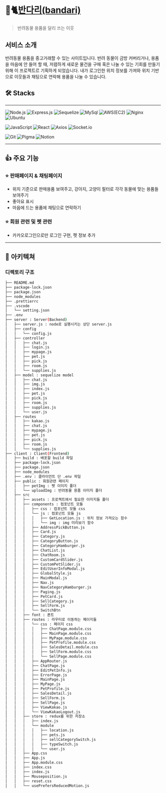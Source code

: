 # 🦮🐈<a href="https://bandari.store/">반다리(bandari)</a>
> 반려동물 용품을 달리 쓰는 이웃

## 서비스 소개
반려동물 용품을 중고거래할 수 있는 사이트입니다. 반려 동물이 금방 커버리거나, 용품을 마음에 안 들어 할 때, 
저렴하게 새로운 물건을 구매 혹은 나눌 수 있는 기회를 만들기 위해 이 프로젝트르 기획하게 되었습니다. 내가 로그인한
위치 정보를 가져와 위치 기반으로 이웃들과 채팅으로 연락해 용품을 나눌 수 있습니다.


## 🛠️ Stacks 
---
![Node.js](https://img.shields.io/badge/-Node.js-%23339933)
![Express.js](https://img.shields.io/badge/-Expess.js-%23000000)
![Sequelize](https://img.shields.io/badge/-Sequelize-%2352B0E7)
![MySql](https://img.shields.io/badge/-Mysql-%234479A1)
![AWS(EC2)](https://img.shields.io/badge/-AWS(EC2)-%23232F3E)
![Nginx](https://img.shields.io/badge/-Nginx-%23009639)
![Ubuntu](https://img.shields.io/badge/-Ubuntu-%23E95420)

![JavaScript](https://img.shields.io/badge/-JavaScript-%23F7DF1E)
![React](https://img.shields.io/badge/-React-%23117ACA)
![Axios](https://img.shields.io/badge/-Axios-%235A29E4)
![Socket.io](https://img.shields.io/badge/-Socket.io-%23%23010101)

![Git](https://img.shields.io/badge/-Git-%23F05032)
![Pigma](https://img.shields.io/badge/-Pigma-%23F24E1E)
![Notion](https://img.shields.io/badge/-Notion-%23000000)

---
## 👍 주요 기능 

### ⭐️ 판매페이지 & 채팅페이지
- 위치 기준으로 판매용품 보여주고, 강아지, 고양이 필터로 각각 동물에 맞는 용품들 보여주기
- 좋아요 표시
- 마음에 드는 용품에 채팅으로 연락하기

### ⭐️ 회원 관련 및 펫 관련
- 카카오로그인으로만 로그인 구현, 펫 정보 추가

---
## 📌 아키텍쳐

### 디렉토리 구조
```bash
├── README.md
├── package-lock.json
├── package.json
├── node_modules
├── .prettierrc
├── .vscode
│   └── setting.json
├── .env
├── server : Server(Backend)
│   ├── server.js : node로 실행시키는 상단 server.js
│   ├── config 
│   │   └── config.js
│   ├── controller 
│   │   ├── chat.js
│   │   ├── login.js
│   │   ├── mypage.js
│   │   ├── pet.js
│   │   ├── pick.js
│   │   ├── room.js
│   │   └── supplies.js
│   ├── model : sequelize model 
│   │   ├── chat.js
│   │   ├── img.js
│   │   ├── index.js
│   │   ├── pet.js
│   │   ├── pick.js
│   │   ├── room.js
│   │   ├── supplies.js
│   │   └── user.js
│   ├── routes  
│   │   ├── kakao.js
│   │   ├── chat.js
│   │   ├── mypage.js
│   │   ├── pet.js
│   │   ├── pick.js
│   │   ├── room.js
│   │   └── supplies.js
├── client : Client(Frontend)
│   ├── build : 배포할 build 파일
│   ├── package-lock.json
│   ├── package.json
│   ├── node_modules
│   ├── .env : 클라이언트 단 .env 파일
│   ├── public : 회원관련 페이지
│   │   ├── petImg : 펫 이미지 폴더
│   │   └── uploadImg : 반려동물 용품 이미지 폴더
│   ├── src
│   │   ├── assets : 프로젝트에서 필요한 이미지들 폴더
│   │   ├── components : 컴포넌트 모듈
│   │   │   ├── css : 컴포넌트 모듈 css
│   │   │   └── js : 컴포넌트 모듈 js
│   │   │   │   ├── GetLocation.js : 위치 정보 가져오는 함수
│   │   │   │   └── img : img 미리보기 함수
│   │   │   ├── AddressPickButton.js
│   │   │   ├── Card.js
│   │   │   ├── Category.js
│   │   │   ├── CategoryButton.js
│   │   │   ├── CategoryHamburger.js
│   │   │   ├── ChatList.js
│   │   │   ├── ChatRoom.js
│   │   │   ├── CustomCardSlider.js
│   │   │   ├── CustomPetSlider.js
│   │   │   ├── EditUserInfoModal.js
│   │   │   ├── GlobalStyle.js
│   │   │   ├── MainModal.js
│   │   │   ├── Nav.js
│   │   │   ├── NavCategoryHamburger.js
│   │   │   ├── Paging.js
│   │   │   ├── PetCard.js
│   │   │   ├── SellCategory.js
│   │   │   ├── SellForm.js
│   │   │   └── SwitchBtn 
│   │   ├── font : 폰트
│   │   ├── routes : 라우터로 이동하는 페이지들
│   │   │   └── css : 페이지 css
│   │   │   │   ├── ChatPage.module.css
│   │   │   │   ├── MainPage.module.css
│   │   │   │   ├── MyPage.module.css
│   │   │   │   ├── PetProfile.module.css
│   │   │   │   ├── SalesDetail.module.css
│   │   │   │   ├── SellForm.module.css
│   │   │   │   └── SellPage.module.css
│   │   │   ├── AppRouter.js
│   │   │   ├── ChatPage.js
│   │   │   ├── EditPetInfo.js
│   │   │   ├── ErrorPage.js
│   │   │   ├── MainPage.js
│   │   │   ├── MyPage.js
│   │   │   ├── PetProfile.js
│   │   │   ├── SalesDetail.js
│   │   │   ├── SellForm.js
│   │   │   ├── SellPage.js
│   │   │   ├── ViewKakao.js
│   │   │   └── ViewKakaoLogout.js
│   │   ├── store : redux를 위한 저장소
│   │   │   ├── index.js
│   │   │   └── module
│   │   │   │   ├── location.js
│   │   │   │   ├── pets.js
│   │   │   │   ├── sellCategorySwitch.js
│   │   │   │   ├── typeSwitch.js
│   │   │   │   └── user.js
│   │   ├── App.css
│   │   ├── App.js
│   │   ├── App.module.css
│   │   ├── index.css
│   │   ├── index.js
│   │   ├── Mouseposition.js
│   │   ├── reset.css
│   │   └── usePrefersReducedMotion.js


```
